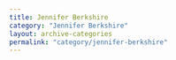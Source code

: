 ```yaml
---
title: Jennifer Berkshire
category: "Jennifer Berkshire"
layout: archive-categories
permalink: "category/jennifer-berkshire"
---
```

